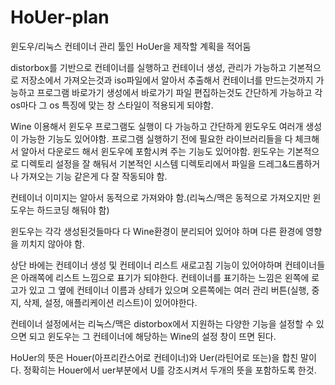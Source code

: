 # HoUer-plan
윈도우/리눅스 컨테이너 관리 툴인 HoUer을 제작할 계획을 적어둠


distorbox를 기반으로 컨테이너를 실행하고 컨테이너 생성, 관리가 가능하고 기본적으로 저장소에서 가져오는것과 iso파일에서 알아서 추출해서 컨테이너를 만드는것까지 가능하고 프로그램 바로가기 생성에서 바로가기 파일 편집하는것도 간단하게 가능하고 각 os마다 그 os 특징에 맞는 창 스타일이 적용되게 되야함.

Wine 이용해서 윈도우 프로그램도 실행이 다 가능하고 간단하게 윈도우도 여러개 생성이 가능한 기능도 있어야함. 프로그램 실행하기 전에 필요한 라이브러리들을 다 체크해서 알아서 다운로드 해서 윈도우에 포함시켜 주는 기능도 있어야함.
윈도우는 기본적으로 디렉토리 설정을 잘 해둬서 기본적인 시스템 디렉토리에서 파일을 드레그&드롭하거나 가져오는 기능 같은게 다 잘 작동되야 함.

컨테이너 이미지는 알아서 동적으로 가져와야 함.(리눅스/맥은 동적으로 가져오지만 윈도우는 하드코딩 해둬야 함)

윈도우는 각각 생성된것들마다 다 Wine환경이 분리되어 있어야 하며 다른 환경에 영향을 끼치지 않아야 함.

상단 바에는 컨테이너 생성 및 컨테이너 리스트 새로고침 기능이 있어야하며 컨테이너들은 아래쪽에 리스트 느낌으로 표기가 되야한다. 컨테이너를 표기하는 느낌은 왼쪽에 로고가 있고 그 옆에 컨테이너 이름과 상테가 있으며 오른쪽에는 여러 관리 버튼(실행, 중지, 삭제, 설정, 애플리케이션 리스트)이 있어야한다.

컨테이너 설정에서는 리눅스/맥은 distorbox에서 지원하는 다양한 기능을 설정할 수 있으면 되고 윈도우는 그 컨테이너에 해당하는 Wine의 설정 창이 뜨면 된다.

HoUer의 뜻은 Houer(아프리칸스어로 컨테이너)와 Uer(라틴어로 또는)을 합친 말이다. 정확히는 Houer에서 uer부분에서 U를 강조시켜서 두개의 뜻을 포함하도록 한것.

